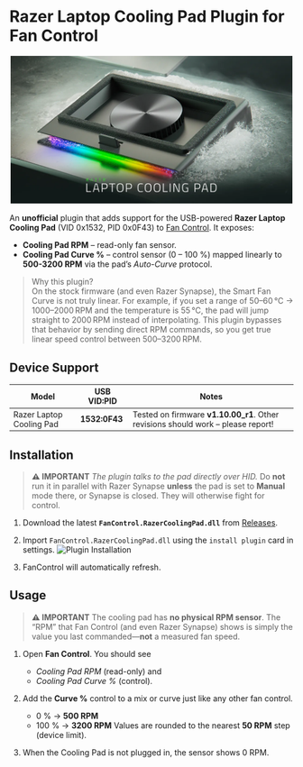 # Razer Laptop Cooling Pad Plugin for **Fan Control**
<p align=center>  <img src="/laptop-cooling-pad-og.webp" width=500/>  </p>

An **unofficial** plugin that adds support for the USB-powered **Razer Laptop Cooling Pad** (VID 0x1532, PID 0x0F43) to [Fan Control](https://github.com/Rem0o/FanControl.Releases).
It exposes:

* **Cooling Pad RPM** – read-only fan sensor.
* **Cooling Pad Curve %** – control sensor (0 – 100 %) mapped linearly to **500-3200 RPM** via the pad’s *Auto-Curve* protocol.

> Why this plugin?  
On the stock firmware (and even Razer Synapse), the Smart Fan Curve is not truly linear.
For example, if you set a range of 50–60 °C → 1000–2000 RPM and the temperature is 55 °C, the pad will jump straight to 2000 RPM instead of interpolating.
This plugin bypasses that behavior by sending direct RPM commands, so you get true linear speed control between 500–3200 RPM.

## Device Support

| Model                                 | USB VID\:PID  | Notes                                                                      |
| ------------------------------------- | ------------- | -------------------------------------------------------------------------- |
| Razer Laptop Cooling Pad| **1532:0F43** | Tested on firmware **v1.10.00_r1**. Other revisions should work – please report! |



## Installation

> **⚠ IMPORTANT**
> *The plugin talks to the pad directly over HID.* Do **not** run it in parallel with Razer Synapse **unless** the pad is set to **Manual** mode there, or Synapse is closed. They will otherwise fight for control.



1. Download the latest **`FanControl.RazerCoolingPad.dll`** from [Releases](https://github.com/Benson5650/FanControl.RazerCoolingPadPlugin/releases).

2. Import `FanControl.RazerCoolingPad.dll` using the `install plugin` card in settings.
   ![Plugin Installation](https://github.com/Rem0o/FanControl.Releases/blob/master/Images/PluginInstallation.png?raw=true)

3. FanControl will automatically refresh.



## Usage

> **⚠ IMPORTANT**
> The cooling pad has **no physical RPM sensor**.
> The “RPM” that Fan Control (and even Razer Synapse) shows is simply the value you last commanded—**not** a measured fan speed.


1. Open **Fan Control**.
   You should see

   * *Cooling Pad RPM* (read-only) and
   * *Cooling Pad Curve %* (control).
2. Add the **Curve %** control to a mix or curve just like any other fan control.

   * 0 % → **500 RPM**
   * 100 % → **3200 RPM**
     Values are rounded to the nearest **50 RPM** step (device limit).
3. When the Cooling Pad is not plugged in, the sensor shows 0 RPM.

